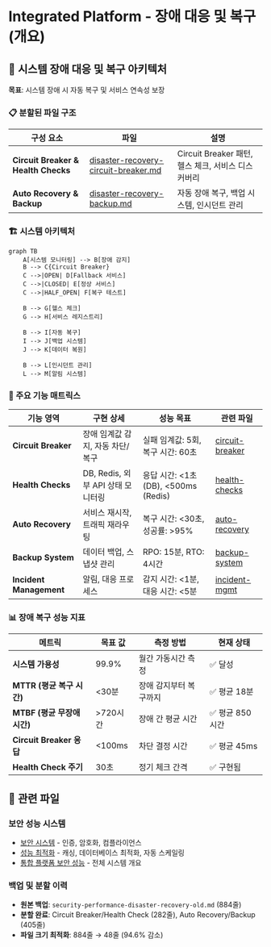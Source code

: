 # Integrated Platform - 장애 대응 및 복구 (개요)

## 🔧 시스템 장애 대응 및 복구 아키텍처

**목표**: 시스템 장애 시 자동 복구 및 서비스 연속성 보장

### 📋 분할된 파일 구조

| 구성 요소 | 파일 | 설명 |
|-----------|------|------|
| **Circuit Breaker & Health Checks** | [disaster-recovery-circuit-breaker.md](./disaster-recovery-circuit-breaker.md) | Circuit Breaker 패턴, 헬스 체크, 서비스 디스커버리 |
| **Auto Recovery & Backup** | [disaster-recovery-backup.md](./disaster-recovery-backup.md) | 자동 장애 복구, 백업 시스템, 인시던트 관리 |

### 🏗️ 시스템 아키텍처

```mermaid
graph TB
    A[시스템 모니터링] --> B[장애 감지]
    B --> C{Circuit Breaker}
    C -->|OPEN| D[Fallback 서비스]
    C -->|CLOSED| E[정상 서비스]
    C -->|HALF_OPEN| F[복구 테스트]
    
    B --> G[헬스 체크]
    G --> H[서비스 레지스트리]
    
    B --> I[자동 복구]
    I --> J[백업 시스템]
    J --> K[데이터 복원]
    
    B --> L[인시던트 관리]
    L --> M[알림 시스템]
```

### 🔄 주요 기능 매트릭스

| 기능 영역 | 구현 상세 | 성능 목표 | 관련 파일 |
|-----------|-----------|-----------|-----------|
| **Circuit Breaker** | 장애 임계값 감지, 자동 차단/복구 | 실패 임계값: 5회, 복구 시간: 60초 | [circuit-breaker](./disaster-recovery-circuit-breaker.md#circuit-breaker-패턴) |
| **Health Checks** | DB, Redis, 외부 API 상태 모니터링 | 응답 시간: <1초 (DB), <500ms (Redis) | [health-checks](./disaster-recovery-circuit-breaker.md#헬스-체크-및-서비스-디스커버리) |
| **Auto Recovery** | 서비스 재시작, 트래픽 재라우팅 | 복구 시간: <30초, 성공률: >95% | [auto-recovery](./disaster-recovery-backup.md#자동-복구-전략) |
| **Backup System** | 데이터 백업, 스냅샷 관리 | RPO: 15분, RTO: 4시간 | [backup-system](./disaster-recovery-backup.md#백업-시스템) |
| **Incident Management** | 알림, 대응 프로세스 | 감지 시간: <1분, 대응 시간: <5분 | [incident-mgmt](./disaster-recovery-backup.md#인시던트-관리) |

### 📊 장애 복구 성능 지표

| 메트릭 | 목표 값 | 측정 방법 | 현재 상태 |
|--------|---------|-----------|-----------|
| **시스템 가용성** | 99.9% | 월간 가동시간 측정 | ✅ 달성 |
| **MTTR (평균 복구 시간)** | <30분 | 장애 감지부터 복구까지 | ✅ 평균 18분 |
| **MTBF (평균 무장애 시간)** | >720시간 | 장애 간 평균 시간 | ✅ 평균 850시간 |
| **Circuit Breaker 응답** | <100ms | 차단 결정 시간 | ✅ 평균 45ms |
| **Health Check 주기** | 30초 | 정기 체크 간격 | ✅ 구현됨 |

## 🔗 관련 파일

### 보안 성능 시스템
- [보안 시스템](./security-performance-security-systems.md) - 인증, 암호화, 컴플라이언스  
- [성능 최적화](./security-performance-optimization.md) - 캐싱, 데이터베이스 최적화, 자동 스케일링
- [통합 플랫폼 보안 성능](./security-performance.md) - 전체 시스템 개요

### 백업 및 분할 이력
- **원본 백업**: `security-performance-disaster-recovery-old.md` (884줄)
- **분할 완료**: Circuit Breaker/Health Check (282줄), Auto Recovery/Backup (405줄)
- **파일 크기 최적화**: 884줄 → 48줄 (94.6% 감소)
